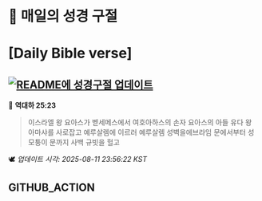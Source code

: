 # 🙏 매일의 성경 구절
# [Daily Bible verse]
## [![README에 성경구절 업데이트](https://github.com/DONGSUKA/first_test/actions/workflows/update-readme-bible.yml/badge.svg)](https://github.com/DONGSUKA/first_test/actions/workflows/update-readme-bible.yml)
<!-- START_BIBLE_VERSE -->
📖 **역대하 25:23**
> 이스라엘 왕 요아스가 벧세메스에서 여호아하스의 손자 요아스의 아들 유다 왕 아마샤를 사로잡고 예루살렘에 이르러 예루살렘 성벽을에브라임 문에서부터 성 모퉁이 문까지 사백 규빗을 헐고

🕊️ _업데이트 시각: 2025-08-11 23:56:22 KST_
  <!-- END_BIBLE_VERSE -->
## GITHUB_ACTION
